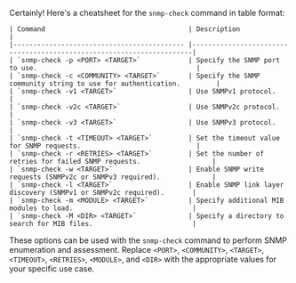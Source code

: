 Certainly! Here's a cheatsheet for the `snmp-check` command in table format:

```
| Command                                    | Description                                                          |
|------------------------------------------- |----------------------------------------------------------------------|
| `snmp-check -p <PORT> <TARGET>`            | Specify the SNMP port to use.                                        |
| `snmp-check -c <COMMUNITY> <TARGET>`       | Specify the SNMP community string to use for authentication.         |
| `snmp-check -v1 <TARGET>`                  | Use SNMPv1 protocol.                                                 |
| `snmp-check -v2c <TARGET>`                 | Use SNMPv2c protocol.                                                |
| `snmp-check -v3 <TARGET>`                  | Use SNMPv3 protocol.                                                 |
| `snmp-check -t <TIMEOUT> <TARGET>`         | Set the timeout value for SNMP requests.                             |
| `snmp-check -r <RETRIES> <TARGET>`         | Set the number of retries for failed SNMP requests.                  |
| `snmp-check -w <TARGET>`                   | Enable SNMP write requests (SNMPv2c or SNMPv3 required).             |
| `snmp-check -l <TARGET>`                   | Enable SNMP link layer discovery (SNMPv1 or SNMPv2c required).       |
| `snmp-check -m <MODULE> <TARGET>`          | Specify additional MIB modules to load.                              |
| `snmp-check -M <DIR> <TARGET>`             | Specify a directory to search for MIB files.                         |
```

These options can be used with the `snmp-check` command to perform SNMP enumeration and assessment. 
Replace `<PORT>`, `<COMMUNITY>`, `<TARGET>`, `<TIMEOUT>`, `<RETRIES>`, `<MODULE>`, and `<DIR>` with the appropriate values for your specific use case.
